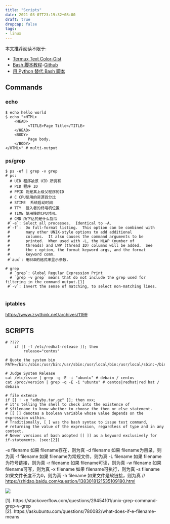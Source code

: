 ```yaml
---
title: "Scripts"
date: 2021-03-07T23:19:32+08:00
draft: true
dropcap: false
tags:
- linux
---
```



本文推荐阅读不限于:
- [Termux Text Color-Gist](https://gist.github.com/vratiu/9780109)
- [Bash 脚本教程](https://wangdoc.com)-[Github](https://github.com/wangdoc/bash-tutorial)
- [用 Python 替代 Bash 脚本](https://www.oschina.net/translate/python-scripts-replacement-bash-utility-scripts)

<!--more-->

## Commands

### echo

```shell
$ echo hello world
$ echo "<HTML>
    <HEAD>
          <TITLE>Page Title</TITLE>
    </HEAD>
    <BODY>
          Page body.
    </BODY>
</HTML>" # multi-output
```

### ps/grep

```shell
$ ps -ef | grep -v grep
# ps:
  # UID 程序被该 UID 所拥有
  # PID 程序 ID 
  # PPID 则是其上级父程序的ID
  # C CPU使用的资源百分比
  # STIME  系统启动时间
  # TTY  登入者的终端机位置
  # TIME 使用掉的CPU时间。
  # CMD 所下达的是什么指令
 #`-e`: Select all processes.  Identical to -A.
 #`-f`:  Do full-format listing.  This option can be combined with 
 #       many other UNIX-style options to add additional
 #       columns.  It also causes the command arguments to be
 #       printed.  When used with -L, the NLWP (number of
 #       threads) and LWP (thread ID) columns will be added.  See
 #       the c option, the format keyword args, and the format
 #       keyword comm.
 #`aux`: 用BSD的格式来显示参数. 

# grep
  # `grep`: Global Regular Expression Print 
  # `grep -v grep` means that do not include the grep used for filtering in the command output.[1]
 #`-v`: Invert the sense of matching, to select non-matching lines.
 
```

### iptables

https://www.zsythink.net/archives/1199

### 



## SCRIPTS

```shell
# ????
	if [[ -f /etc/redhat-release ]]; then
		release="centos"
```

```shell
# Quote the system bin
PATH=/bin:/sbin:/usr/bin:/usr/sbin:/usr/local/bin:/usr/local/sbin:~/bin

# Judge System Release
cat /etc/issue | grep -q -E -i "ubuntu" # debain / centos 
cat /proc/version | grep -q -E -i "ubuntu" # centos|redhat|red hat / debain

# file extence
if [[ ! -e "adbyby.tar.gz" ]]; then xxx;
# it's telling the shell to check into the existence of 
# $filename to know whether to choose the then or else statement.
# [[ ]] denotes a boolean variable whose value depends on the expression within.
# Traditionally, [ ] was the bash syntax to issue test command, 
# returning the value of the expression, regardless of type and in any context. 
# Newer versions of bash adopted [[ ]] as a keyword exclusively for if-statements. (see:[2])
```

-e filename 如果 filename存在，则为真
-d filename 如果 filename为目录，则为真
-f filename 如果 filename为常规文件，则为真
-L filename 如果 filename为符号链接，则为真
-r filename 如果 filename可读，则为真
-w filename 如果 filename可写，则为真
-x filename 如果 filename可执行，则为真
-s filename 如果文件长度不为0，则为真
-h filename 如果文件是软链接，则为真 
// https://zhidao.baidu.com/question/1383018121535109180.html





![](https://z3.ax1x.com/2021/06/28/RNt0kn.png)

<div id="j1">[1]. https://stackoverflow.com/questions/29454101/unix-grep-command-grep-v-grep</div>
<div id="j2">[2]. https://askubuntu.com/questions/780082/what-does-if-e-filename-means  </div>
